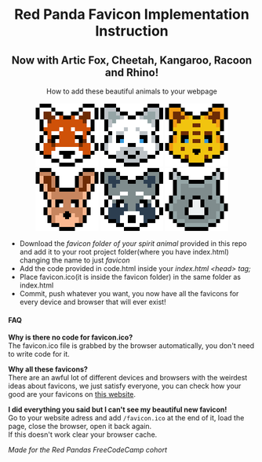 <h1 align="center">Red Panda Favicon Implementation Instruction</h1>
<h2 align="center">Now with Artic Fox, Cheetah, Kangaroo, Racoon and Rhino!</h2>
<p align="center">How to add these beautiful animals to your webpage<br><br>

<img src="./favicon-red-panda/mstile-70x70.png" alt="Red Panda">
<img src="./favicon-artic-fox/mstile-70x70.png" alt="Artic Fox">
<img src="./favicon-cheetah/mstile-70x70.png" alt="Cheetah">
<img src="./favicon-kangaroo/mstile-70x70.png" alt="Kangaroo">
<img src="./favicon-racoon/mstile-70x70.png" alt="Racoon">
<img src="./favicon-rhino/mstile-70x70.png" alt="Rhino"></p>

<ul>
<li>Download the <i>favicon folder of your spirit animal</i> provided in this repo and add it to your root project folder(where you have index.html) changing the name to just <i>favicon</i></li>
<li>Add the code provided in code.html inside your <i>index.html &lt;head&gt; tag;</i></li>
<li>Place favicon.ico(it is inside the favicon folder) in the same folder as index.html</li>
<li>Commit, push whatever you want, you now have all the favicons for every device and browser that will ever exist!</li>
</ul>

<h4>FAQ</h4>
<p><b>Why is there no code for favicon.ico?</b><br>
The favicon.ico file is grabbed by the browser automatically, you don't need to write code for it.<br>


<b>Why all these favicons?</b><br>
There are an awful lot of different devices and browsers with the weirdest ideas about favicons, we just satisfy everyone, you can check how your good are your favicons on <a href="http://www.favicomatic.com/favicon-test">this website</a>.<br>


<b>I did everything you said but I can't see my beautiful new favicon!</b><br>
Go to your website adress and add <code>/favicon.ico</code> at the end of it, load the page, close the browser, open it back again.<br>
If this doesn't work clear your browser cache.</p>




<i>Made for the Red Pandas FreeCodeCamp cohort</i></p>
